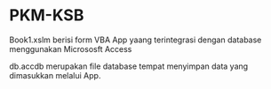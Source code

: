 # PKM-KSB

Book1.xslm berisi form VBA App yaang terintegrasi dengan database menggunakan Micrososft Access

db.accdb merupakan file database tempat menyimpan data yang dimasukkan melalui App.
